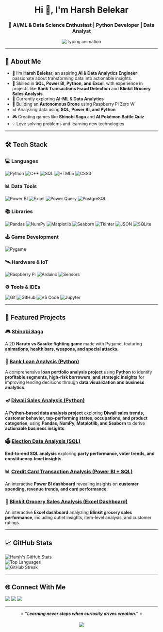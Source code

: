 
<!-- 🌟 GitHub Profile README - Harsh Belekar -->

<h1 align="center">Hi 👋, I'm Harsh Belekar</h1>

<h3 align="center">🚀 AI/ML & Data Science Enthusiast | Python Developer | Data Analyst</h3>

<p align="center">
  <img src="https://readme-typing-svg.herokuapp.com?font=Fira+Code&pause=1000&color=2ED3EA&center=true&vCenter=true&width=600&lines=AI%2FML+Engineer+in+Progress+🤖;Data+Analyst+%7C+Python+Developer+%7C+SQL+Expert;Building+Smart+Apps+and+Analytical+Dashboards+📊;Exploring+AI+and+Data+for+Real-World+Impact+🚀" alt="Typing animation" />
</p>

---

## 💼 About Me  

- 👋 I’m **Harsh Belekar**, an aspiring **AI & Data Analytics Engineer** passionate about transforming data into actionable insights.  
- 🧠 Skilled in **SQL, Power BI, Python, and Excel**, with experience in projects like **Bank Transactions Fraud Detection** and **Blinkit Grocery Sales Analysis**.
- 🎯 Currently exploring **AI-ML & Data Analytics**  
- 🤖 Building an **Autonomous Drone** using Raspberry Pi Zero W  
- 📊 Analyzing data using **SQL, Power BI, and Python**  
- 🎮 Creating games like **Shinobi Saga** and **AI Pokémon Battle Quiz**  
- 💡 Love solving problems and learning new technologies  


---

## 🛠️ Tech Stack  

### 💻 Languages
![Python](https://img.shields.io/badge/Python-3776AB?style=plastic&logo=python&logoColor=white) ![C++](https://img.shields.io/badge/C++-00599C?style=plastic&logo=cplusplus&logoColor=white) ![SQL](https://img.shields.io/badge/SQL-336791?style=plastic&logo=postgresql&logoColor=white) ![HTML5](https://img.shields.io/badge/HTML5-E34F26?style=plastic&logo=html5&logoColor=white) ![CSS3](https://img.shields.io/badge/CSS3-1572B6?style=plastic&logo=css3&logoColor=white)

### 📊 Data Tools  

![Power BI](https://img.shields.io/badge/PowerBI-F2C811?style=plastic&logo=powerbi&logoColor=black) ![Excel](https://img.shields.io/badge/Excel-217346?style=plastic&logo=microsoftexcel&logoColor=white) ![Power Query](https://img.shields.io/badge/Power_Query-normalgreen?style=plastic&logo=microsoftpowerquery&logoColor=white) ![PostgreSQL](https://img.shields.io/badge/PostgreSQL-316192?style=plastic&logo=postgresql&logoColor=white)


### 📚 Libraries  

![Pandas](https://img.shields.io/badge/Pandas-150458?style=plastic&logo=pandas&logoColor=white) ![NumPy](https://img.shields.io/badge/NumPy-013243?style=plastic&logo=numpy&logoColor=white) ![Matplotlib](https://img.shields.io/badge/Matplotlib-005A9C?style=plastic&logo=plotly&logoColor=white) ![Seaborn](https://img.shields.io/badge/Seaborn-4B8BBE?style=plastic&logo=python&logoColor=white) ![Tkinter](https://img.shields.io/badge/Tkinter-42A5F5?style=plastic) ![JSON](https://img.shields.io/badge/JSON-F37626?style=plastic&logo=json&logoColor=white) ![SQLite](https://img.shields.io/badge/SQLite-00979D?style=plastic&logo=sqlite&logoColor=white)

### 🕹️ Game Development  

![Pygame](https://img.shields.io/badge/Pygame-306998?style=plastic&logo=python&logoColor=white)

### 🛰️ Hardware & IoT  

![Raspberry Pi](https://img.shields.io/badge/Raspberry%20Pi-normalgreen?style=plastic&logo=raspberrypi&logoColor=white) ![Arduino](https://img.shields.io/badge/Arduino-00979D?style=plastic&logo=arduino&logoColor=white) ![Sensors](https://img.shields.io/badge/Sensors-00897B?style=plastic)

### ⚙️ Tools & IDEs  

![Git](https://img.shields.io/badge/Git-F05032?style=plastic&logo=git&logoColor=white) ![GitHub](https://img.shields.io/badge/GitHub-181717?style=plastic&logo=github&logoColor=white) ![VS Code](https://img.shields.io/badge/VS_Code-0078D4?style=plastic&logo=visualstudiocode&logoColor=white) ![Jupyter](https://img.shields.io/badge/Jupyter-F37626?style=plastic&logo=jupyter&logoColor=white)

---

## 🚀 Featured Projects  

### 🎮 [Shinobi Saga](https://github.com/Harsh-Belekar/Shinobi-Saga)  
A 2D **Naruto vs Sasuke fighting game** made with Pygame, featuring **animations, health bars, weapons, and special attacks**.

### 🏦 [Bank Loan Analysis (Python)](https://github.com/Harsh-Belekar/Bank-Loan-Analysis-Python)  
A comprehensive **loan portfolio analysis project** using **Python** to identify **profitable segments, high-risk borrowers, and strategic insights** for improving lending decisions through **data visualization and business analytics**.

### 🪔 [Diwali Sales Analysis (Python)](https://github.com/Harsh-Belekar/Diwali-Sales-Analysis-Python)  
A **Python-based data analysis project** exploring **Diwali sales trends, customer behavior, top-performing states, occupations, and product categories**, using **Pandas, NumPy, Matplotlib, and Seaborn** to derive **actionable business insights**.

### 🗳️ [Election Data Analysis (SQL)](https://github.com/Harsh-Belekar/Election-Data-Analysis-SQL)  
**End-to-end SQL analysis** exploring **party performance, voter trends, and constituency-level insights**.  

### 📊 [Credit Card Transaction Analysis (Power BI + SQL)](https://github.com/Harsh-Belekar/Credit-Card-Transaction-Analysis-Power-BI)  
An interactive **Power BI dashboard** revealing insights on **customer spending, revenue trends, and card performance**.  

### 🛒 [Blinkit Grocery Sales Analysis (Excel Dashboard)](https://github.com/Harsh-Belekar/Blinkit-Grocery-Sales-Analysis-Excel)  
An interactive **Excel dashboard** analyzing **Blinkit grocery sales performance**, including outlet insights, item-level analysis, and customer ratings.  

---

## 📈 GitHub Stats  

![Harsh's GitHub Stats](https://github-readme-stats.vercel.app/api?username=Harsh-Belekar&show_icons=true&theme=tokyonight)  
![Top Languages](https://github-readme-stats.vercel.app/api/top-langs/?username=Harsh-Belekar&layout=compact&theme=tokyonight)  
![GitHub Streak](https://github-readme-streak-stats.herokuapp.com/?user=Harsh-Belekar&theme=tokyonight)

---

## 🌐 Connect With Me  

<a href="mailto:harshbelekar74@gmail.com"><img src="https://img.shields.io/badge/Email-harshbelekar74%40gmail.com-red?style=plastic&logo=gmail"/></a>
<a href="https://www.linkedin.com/in/harshbelekar"><img src="https://img.shields.io/badge/LinkedIn-Connect-blue?style=plastic&logo=linkedin"/></a>
<a href="https://github.com/Harsh-Belekar"><img src="https://img.shields.io/badge/GitHub-Follow-black?style=plastic&logo=github"/></a>

---

<p align="center">
  ⭐ <b><i>“Learning never stops when curiosity drives creation.”</b></i> ⭐
</p>

<p align="center">
  <img src="https://capsule-render.vercel.app/api?type=waving&color=2ED3EA&height=150&section=footer"/>

</p>



